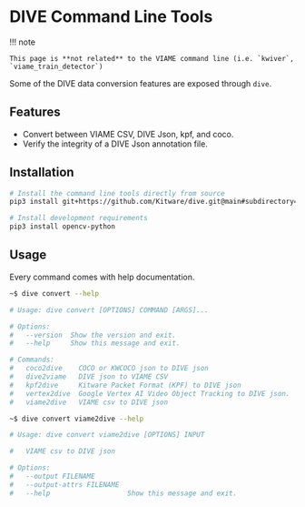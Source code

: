 # DIVE Command Line Tools

!!! note

    This page is **not related** to the VIAME command line (i.e. `kwiver`, `viame_train_detector`)

Some of the DIVE data conversion features are exposed through `dive`.  

## Features

* Convert between VIAME CSV, DIVE Json, kpf, and coco.
* Verify the integrity of a DIVE Json annotation file.

## Installation

``` bash
# Install the command line tools directly from source
pip3 install git+https://github.com/Kitware/dive.git@main#subdirectory=server

# Install development requirements
pip3 install opencv-python
```

## Usage

Every command comes with help documentation.

``` bash
~$ dive convert --help

# Usage: dive convert [OPTIONS] COMMAND [ARGS]...

# Options:
#   --version  Show the version and exit.
#   --help     Show this message and exit.

# Commands:
#   coco2dive    COCO or KWCOCO json to DIVE json
#   dive2viame   DIVE json to VIAME CSV
#   kpf2dive     Kitware Packet Format (KPF) to DIVE json
#   vertex2dive  Google Vertex AI Video Object Tracking to DIVE json.
#   viame2dive   VIAME csv to DIVE json

~$ dive convert viame2dive --help

# Usage: dive convert viame2dive [OPTIONS] INPUT

#   VIAME csv to DIVE json

# Options:
#   --output FILENAME
#   --output-attrs FILENAME
#   --help                   Show this message and exit.
```
